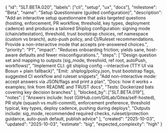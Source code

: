 {
  "id": "SLT.BETA.020",
  "labels": ["cli", "setup", "ux", "docs"],
  "milestone": "Beta",
  "name": "Setup Questionnaire (guided configuration)",
  "description": "Add an interactive setup questionnaire that asks targeted questions (hosting, enforcement, PR workflow, threshold, key types, deployment cadence) and produces a tailored Shiplog configuration: signing mode (chain/attestation), threshold, trust bootstrap choices, ref namespace (custom vs branch), auto-push policy, and CI/Ruleset recommendations. Provide a non-interactive mode that accepts pre-answered choices.",
  "priority": "P1",
  "impact": "Reduces onboarding friction; yields sane, host-aware defaults and fewer misconfigurations.",
  "steps": [
    "Design question set and mapping to outputs (sig_mode, threshold, ref root, autoPush, workflows)",
    "Implement CLI: git shiplog config --interactive (TTY UI via Bosun + plain fallback)",
    "Emit: .shiplog/policy.json, trust bootstrap flags, suggested CI workflow and ruleset snippets",
    "Add non-interactive mode: accept answers via JSON/flags and print a plan",
    "Docs: how it works + examples; link from README and TRUST docs",
    "Tests: Dockerized bats covering key decision branches"
  ],
  "blocked_by": ["SLT.BETA.019"],
  "notes": [
    "Answers include: host (GitHub.com/GitLab/Gitea/self-hosted), PR style (squash vs multi-commit), enforcement preference, threshold typical, key types, deploy cadence, pushing during deploys",
    "Outputs include: sig_mode, recommended required checks, ruleset/protection guidance, auto-push default, publish advice"
  ],
  "created": "2025-10-03",
  "updated": "2025-10-03",
  "estimate": "big",
  "expected_complexity": "high"
}
